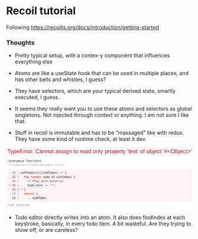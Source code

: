 # Recoil tutorial

Following https://recoiljs.org/docs/introduction/getting-started

### Thoughts

- Pretty typical setup, with a contex-y component that influences everything else

- Atoms are like a useState hook that can be used in multiple places, and has other bells and whistles, I guess?

- They have selectors, which are your typical derived state, smartly executed, I guess.

- It seems they really want you to use these atoms and selectors as global singletons. Not injected through context or anything. I am not sure I like that.

- Stuff in recoil is immutable and has to be "massaged" like with redux. They have some kind of runtime check, at least it dev.

![screenshot1.png](misc/screenshot1.png)

- Todo editor directly writes into an atom. It also does findIndex at each keystroke, basically, in every todo item. A bit wasteful. Are they trying to show off, or are careless? 

